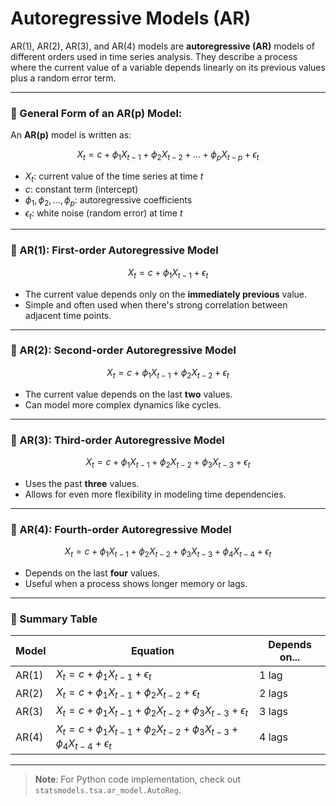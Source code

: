 # Autoregressive Models (AR)

AR(1), AR(2), AR(3), and AR(4) models are **autoregressive (AR)** models of different orders used in time series analysis. They describe a process where the current value of a variable depends linearly on its previous values plus a random error term.

---

### 🔹 General Form of an AR(p) Model:

An **AR(p)** model is written as:

$$
X_t = c + \phi_1 X_{t-1} + \phi_2 X_{t-2} + \dots + \phi_p X_{t-p} + \epsilon_t
$$

* $X_t$: current value of the time series at time $t$  
* $c$: constant term (intercept)  
* $\phi_1, \phi_2, \dots, \phi_p$: autoregressive coefficients  
* $\epsilon_t$: white noise (random error) at time $t$

---

### 🔹 AR(1): First-order Autoregressive Model

$$
X_t = c + \phi_1 X_{t-1} + \epsilon_t
$$

* The current value depends only on the **immediately previous** value.  
* Simple and often used when there's strong correlation between adjacent time points.

---

### 🔹 AR(2): Second-order Autoregressive Model

$$
X_t = c + \phi_1 X_{t-1} + \phi_2 X_{t-2} + \epsilon_t
$$

* The current value depends on the last **two** values.  
* Can model more complex dynamics like cycles.

---

### 🔹 AR(3): Third-order Autoregressive Model

$$
X_t = c + \phi_1 X_{t-1} + \phi_2 X_{t-2} + \phi_3 X_{t-3} + \epsilon_t
$$

* Uses the past **three** values.  
* Allows for even more flexibility in modeling time dependencies.

---

### 🔹 AR(4): Fourth-order Autoregressive Model

$$
X_t = c + \phi_1 X_{t-1} + \phi_2 X_{t-2} + \phi_3 X_{t-3} + \phi_4 X_{t-4} + \epsilon_t
$$

* Depends on the last **four** values.  
* Useful when a process shows longer memory or lags.

---

### 🔸 Summary Table

| Model | Equation                                                                                   | Depends on... |
| ----- | ------------------------------------------------------------------------------------------ | ------------- |
| AR(1) | $X_t = c + \phi_1 X_{t-1} + \epsilon_t$                                                    | 1 lag         |
| AR(2) | $X_t = c + \phi_1 X_{t-1} + \phi_2 X_{t-2} + \epsilon_t$                                   | 2 lags        |
| AR(3) | $X_t = c + \phi_1 X_{t-1} + \phi_2 X_{t-2} + \phi_3 X_{t-3} + \epsilon_t$                  | 3 lags        |
| AR(4) | $X_t = c + \phi_1 X_{t-1} + \phi_2 X_{t-2} + \phi_3 X_{t-3} + \phi_4 X_{t-4} + \epsilon_t$ | 4 lags        |

---

> **Note**: For Python code implementation, check out `statsmodels.tsa.ar_model.AutoReg`.

